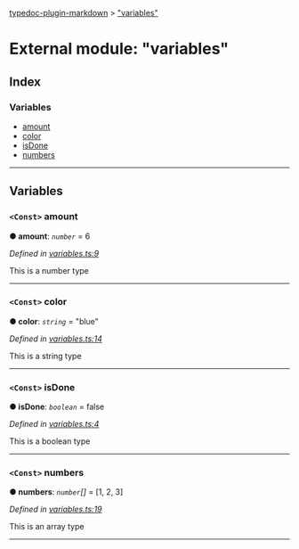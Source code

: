 [typedoc-plugin-markdown](../README.md) > ["variables"](../modules/_variables_.md)

# External module: "variables"

## Index

### Variables

* [amount](_variables_.md#amount)
* [color](_variables_.md#color)
* [isDone](_variables_.md#isdone)
* [numbers](_variables_.md#numbers)

---

## Variables

<a id="amount"></a>

### `<Const>` amount

**● amount**: *`number`* = 6

*Defined in [variables.ts:9](https://github.com/OutSystems/typedoc-plugin-markdown/blob/master/test/src/variables.ts#L9)*

This is a number type

___
<a id="color"></a>

### `<Const>` color

**● color**: *`string`* = "blue"

*Defined in [variables.ts:14](https://github.com/OutSystems/typedoc-plugin-markdown/blob/master/test/src/variables.ts#L14)*

This is a string type

___
<a id="isdone"></a>

### `<Const>` isDone

**● isDone**: *`boolean`* = false

*Defined in [variables.ts:4](https://github.com/OutSystems/typedoc-plugin-markdown/blob/master/test/src/variables.ts#L4)*

This is a boolean type

___
<a id="numbers"></a>

### `<Const>` numbers

**● numbers**: *`number`[]* =  [1, 2, 3]

*Defined in [variables.ts:19](https://github.com/OutSystems/typedoc-plugin-markdown/blob/master/test/src/variables.ts#L19)*

This is an array type

___

